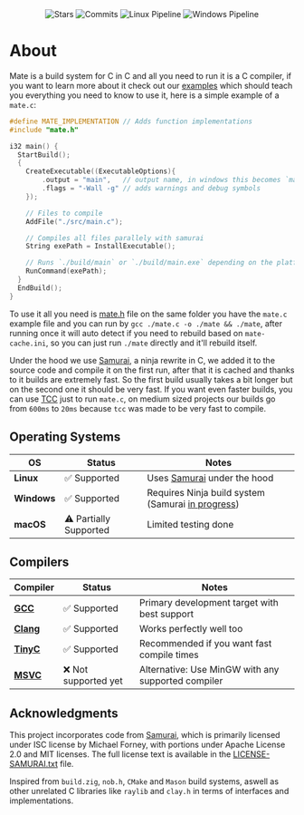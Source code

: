 <div align="center">
  <img src="https://img.shields.io/github/stars/TomasBorquez/mate.h?style=flat&color=blue&label=Stars" alt="Stars">
  <img src="https://img.shields.io/github/commit-activity/t/TomasBorquez/mate.h?style=flat&color=blue&label=Total%20Commits" alt="Commits">
  <img src="https://img.shields.io/github/actions/workflow/status/TomasBorquez/mate.h/run-examples-linux.yml?style=flat&label=Linux%20Pipeline" alt="Linux Pipeline">
  <img src="https://img.shields.io/github/actions/workflow/status/TomasBorquez/mate.h/run-examples-windows.yml?style=flat&label=Windows%20Pipeline" alt="Windows Pipeline">
</div>

# About
Mate is a build system for C in C and all you need to run it is a C compiler, if you want to learn more about it check out our [examples](./examples) which should
teach you everything you need to know to use it, here is a simple example of a `mate.c`:

```c 
#define MATE_IMPLEMENTATION // Adds function implementations 
#include "mate.h"

i32 main() {
  StartBuild();
  {
    CreateExecutable((ExecutableOptions){
        .output = "main",   // output name, in windows this becomes `main.exe` automatically
        .flags = "-Wall -g" // adds warnings and debug symbols
    });

    // Files to compile
    AddFile("./src/main.c");

    // Compiles all files parallely with samurai
    String exePath = InstallExecutable();

    // Runs `./build/main` or `./build/main.exe` depending on the platform
    RunCommand(exePath);
  }
  EndBuild();
}
```

To use it all you need is [mate.h](./mate.h) file on the same folder you have the `mate.c` example file and you can run by `gcc ./mate.c -o ./mate && ./mate`, after running once
it will auto detect if you need to rebuild based on `mate-cache.ini`, so you can just run `./mate` directly and it'll rebuild itself.

Under the hood we use [Samurai](https://github.com/michaelforney/samurai), a ninja rewrite in C, we added it to the source code and compile it on the first run, after that
it is cached and thanks to it builds are extremely fast. So the first build usually takes a bit longer but on the second one it should be very fast. If you want even faster 
builds, you can use [TCC](https://bellard.org/tcc/) just to run `mate.c`, on medium sized projects our builds go from `600ms` to `20ms` because `tcc` was made to be very fast
to compile.

## Operating Systems
| OS | Status | Notes |
|---|---|---|
| **Linux** | ✅ Supported | Uses [Samurai](https://github.com/michaelforney/samurai) under the hood |
| **Windows** | ✅ Supported | Requires Ninja build system (Samurai [in progress](https://github.com/TomasBorquez/mate.h/issues/2)) |
| **macOS** | ⚠️ Partially Supported | Limited testing done |

## Compilers
| Compiler | Status | Notes |
|---|---|---|
| [**GCC**](https://gcc.gnu.org/) | ✅ Supported | Primary development target with best support |
| [**Clang**](https://releases.llvm.org/) | ✅ Supported | Works perfectly well too |
| [**TinyC**](https://bellard.org/tcc/) | ✅ Supported | Recommended if you want fast compile times |
| [**MSVC**](https://visualstudio.microsoft.com/vs/features/cplusplus/) | ❌ Not supported yet | Alternative: Use MinGW with any supported compiler |

## Acknowledgments
This project incorporates code from [Samurai](https://github.com/michaelforney/samurai), which is primarily licensed under ISC license by Michael Forney, 
with portions under Apache License 2.0 and MIT licenses. The full license text is available in the [LICENSE-SAMURAI.txt](./LICENSE-SAMURAI.txt) file.

Inspired from `build.zig`, `nob.h`, `CMake` and `Mason` build systems, aswell as other unrelated C libraries like `raylib` and `clay.h` in terms of interfaces and implementations.
